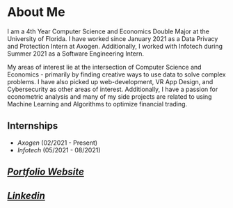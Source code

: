 # About Me
I am a 4th Year Computer Science and Economics Double Major at the University of Florida. I have worked since January 2021 as a Data Privacy and Protection Intern at Axogen. Additionally, I worked with Infotech during Summer 2021 as a Software Engineering Intern.

My areas of interest lie at the intersection of Computer Science and Economics - primarily by finding creative ways to use data to solve complex problems. I have also picked up web-development, VR App Design, and Cybersecurity as other areas of interest. Additionally, I have a passion for econometric analysis and many of my side projects are related to using Machine Learning and Algorithms to optimize financial trading.
## Internships
* _Axogen_   (02/2021 - Present)
* _Infotech_ (05/2021 - 08/2021)

## [_Portfolio Website_](https://andrewsandell.com)
## [_Linkedin_](https://linkedin.com/in/absandell)
